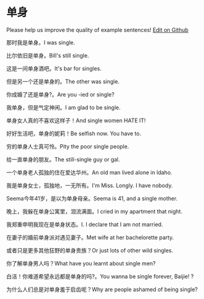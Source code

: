# 单身

Please help us improve the quality of example sentences! [Edit on Github](https://github.com/jiyushe/jiyu-example-sentence-source/blob/main/chinese/danshen_1.md)

<p><span class="chinese">那时我是单身。</span><span class="english">I was single.</span></p>

<p><span class="chinese">比尔依旧是单身。</span><span class="english">Bill's still single.</span></p>

<p><span class="chinese">这是一间单身酒吧。</span><span class="english">It's bar for singles.</span></p>

<p><span class="chinese">但是另一个还是单身的。</span><span class="english">The other was single.</span></p>

<p><span class="chinese">你成婚了还是单身?。</span><span class="english">Are you -ied or single?</span></p>

<p><span class="chinese">我单身，但是气定神闲。</span><span class="english">I am glad to be single.</span></p>

<p><span class="chinese">单身女人真的不喜欢这样子！</span><span class="english">And single women HATE IT!</span></p>

<p><span class="chinese">好好生活吧，单身的妮莉！</span><span class="english">Be selfish now. You have to.</span></p>

<p><span class="chinese">穷的单身人士真可怜。</span><span class="english">Pity the poor single people.</span></p>

<p><span class="chinese">给一直单身的朋友。</span><span class="english">The still-single guy or gal.</span></p>

<p><span class="chinese">一个单身老人孤独的住在爱达华州。</span><span class="english">An old man lived alone in Idaho.</span></p>

<p><span class="chinese">我是单身女士，孤独地，一无所有。</span><span class="english">I'm Miss. Longly. I have nobody.</span></p>

<p><span class="chinese">Seema今年41岁，是以为单身母亲。</span><span class="english">Seema is 41, and a single mother.</span></p>

<p><span class="chinese">晚上，我躲在单身公寓里，泪流满面。</span><span class="english">I cried in my apartment that night.</span></p>

<p><span class="chinese">我郑重申明我现在是单身状态。</span><span class="english">I. I declare that I am not married.</span></p>

<p><span class="chinese">在妻子的婚前单身派对遇见妻子。</span><span class="english">Met wife at her bachelorette party.</span></p>

<p><span class="chinese">或者只是更多其他狂野的单身贵族？</span><span class="english">Or just lots of other wild singles.</span></p>

<p><span class="chinese">你了解单身男人吗？</span><span class="english">What have you learnt about single men?</span></p>

<p><span class="chinese">白洁！你难道希望永远都是单身的吗?。</span><span class="english">You wanna be single forever, Baijie! ?</span></p>

<p><span class="chinese">为什么人们总是对单身羞于启齿呢？</span><span class="english">Why are people ashamed of being single?</span></p>

